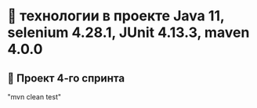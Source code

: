 # :mag_right: технологии в проекте Java 11, selenium 4.28.1, JUnit 4.13.3, maven 4.0.0

## :page_facing_up: Проект 4-го спринта

"mvn clean test"